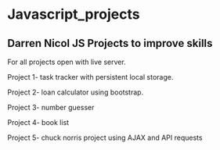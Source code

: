 # Javascript_projects
## Darren Nicol JS Projects to improve skills
For all projects open with live server. 

Project 1- task tracker with persistent local storage. 

Project 2- loan calculator using bootstrap. 

Project 3- number guesser

Project 4- book list

Project 5- chuck norris project using AJAX and API requests
